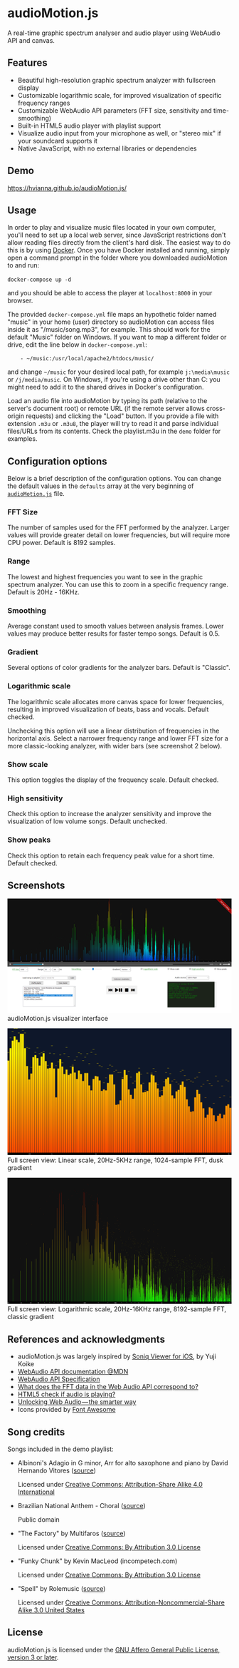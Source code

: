 audioMotion.js
==============

A real-time graphic spectrum analyser and audio player using WebAudio API and canvas.

## Features

* Beautiful high-resolution graphic spectrum analyzer with fullscreen display
* Customizable logarithmic scale, for improved visualization of specific frequency ranges
* Customizable WebAudio API parameters (FFT size, sensitivity and time-smoothing)
* Built-in HTML5 audio player with playlist support
* Visualize audio input from your microphone as well, or "stereo mix" if your soundcard supports it
* Native JavaScript, with no external libraries or dependencies

## Demo

https://hvianna.github.io/audioMotion.js/

## Usage

In order to play and visualize music files located in your own computer, you'll need to set up a local web server, since JavaScript 
restrictions don't allow reading files directly from the client's hard disk. The easiest way to do this is by using [Docker](https://www.docker.com/). Once you have Docker installed and running, simply open a command prompt in the folder where you downloaded audioMotion to and run:

`docker-compose up -d`

and you should be able to access the player at `localhost:8000` in your browser.

The provided `docker-compose.yml` file maps an hypothetic folder named "music" in your home (user) directory so audioMotion can access files inside it as "/music/song.mp3", for example. This should work for the default "Music" folder on Windows. If you want to map a different
folder or drive, edit the line below in `docker-compose.yml`:

```
    - ~/music:/usr/local/apache2/htdocs/music/
```

and change `~/music` for your desired local path, for example `j:\media\music` or `/j/media/music`. On Windows, if you're using a drive other than C: you might need to add it to the shared drives in Docker's configuration.

Load an audio file into audioMotion by typing its path (relative to the server's document root) or remote URL (if the remote server allows cross-origin requests) and clicking the "Load" button. If you provide a file with extension `.m3u` or `.m3u8`, the player will try to read it and parse
individual files/URLs from its contents. Check the playlist.m3u in the `demo` folder for examples.

## Configuration options

Below is a brief description of the configuration options. You can change the default values in the `defaults` array at the very beginning of [`audioMotion.js`](https://github.com/hvianna/audioMotion.js/blob/master/audioMotion.js#L26) file.

### FFT Size

The number of samples used for the FFT performed by the analyzer. Larger values will provide greater detail on lower frequencies, but will require more CPU power. Default is 8192 samples.

### Range

The lowest and highest frequencies you want to see in the graphic spectrum analyzer. You can use this to zoom in a specific frequency range. Default is 20Hz - 16KHz.

### Smoothing

Average constant used to smooth values between analysis frames. Lower values may produce better	results for faster tempo songs. Default is 0.5.

### Gradient

Several options of color gradients for the analyzer bars. Default is "Classic".

### Logarithmic scale

The logarithmic scale allocates more canvas space for lower frequencies, resulting in improved visualization of beats, bass and vocals. Default checked.

Unchecking this option will use a linear distribution of frequencies in the horizontal axis. Select a narrower frequency range and lower FFT size for a more classic-looking analyzer, with wider bars (see screenshot 2 below).

### Show scale

This option toggles the display of the frequency scale. Default checked.

### High sensitivity

Check this option to increase the analyzer sensitivity and improve the visualization of low volume songs. Default unchecked.

### Show peaks

Check this option to retain each frequency peak value for a short time. Default checked.

## Screenshots

![screenshot1](screenshot1.png "audioMotion.js visualizer interface")
audioMotion.js visualizer interface

![screenshot2](screenshot2.png "Full screen view: Linear scale, 20Hz-5KHz range, 1024-sample FFT, dusk gradient")
Full screen view: Linear scale, 20Hz-5KHz range, 1024-sample FFT, dusk gradient

![screenshot3](screenshot3.png "Full screen view: Logarithmic scale, 20Hz-16KHz range, 8192-sample FFT, classic gradient")
Full screen view: Logarithmic scale, 20Hz-16KHz range, 8192-sample FFT, classic gradient

## References and acknowledgments

* audioMotion.js was largely inspired by [Soniq Viewer for iOS](https://itunes.apple.com/us/app/soniq-viewer/id448343005), by Yuji Koike
* [WebAudio API documentation @MDN](https://developer.mozilla.org/en-US/docs/Web/API/Web_Audio_API)
* [WebAudio API Specification](https://webaudio.github.io/web-audio-api/)
* [What does the FFT data in the Web Audio API correspond to?](https://stackoverflow.com/a/14789992/2370385)
* [HTML5 check if audio is playing?](https://stackoverflow.com/a/46117824/2370385)
* [Unlocking Web Audio — the smarter way](https://hackernoon.com/unlocking-web-audio-the-smarter-way-8858218c0e09)
* Icons provided by [Font Awesome](https://fontawesome.com/)

## Song credits

Songs included in the demo playlist:

* Albinoni's Adagio in G minor, Arr for alto saxophone and piano by David Hernando Vitores ([source](https://commons.wikimedia.org/wiki/File:Tomaso_Giovanni_Albinoni_-_Adagio_in_G_minor_-_Arr_for_alto_saxophone_and_piano_-_David_Hernando_Vitores.ogg))

  Licensed under [Creative Commons: Attribution-Share Alike 4.0 International](https://creativecommons.org/licenses/by-sa/4.0/deed.en)

* Brazilian National Anthem - Choral ([source](http://www.dominiopublico.gov.br/pesquisa/DetalheObraForm.do?select_action=&co_obra=2480))
  
  Public domain
  
* "The Factory" by Multifaros ([source](https://archive.org/details/The_Factory-3613))

  Licensed under [Creative Commons: By Attribution 3.0 License](http://creativecommons.org/licenses/by/3.0/)
  
* "Funky Chunk" by Kevin MacLeod (incompetech.com)

  Licensed under [Creative Commons: By Attribution 3.0 License](http://creativecommons.org/licenses/by/3.0/)
  
* "Spell" by Rolemusic ([source](https://archive.org/details/Straw_Fields-8753))

  Licensed under [Creative Commons: Attribution-Noncommercial-Share Alike 3.0 United States](http://creativecommons.org/licenses/by-nc-sa/3.0/us/)
  

## License

audioMotion.js is licensed under the [GNU Affero General Public License, version 3 or later](https://www.gnu.org/licenses/agpl.html).